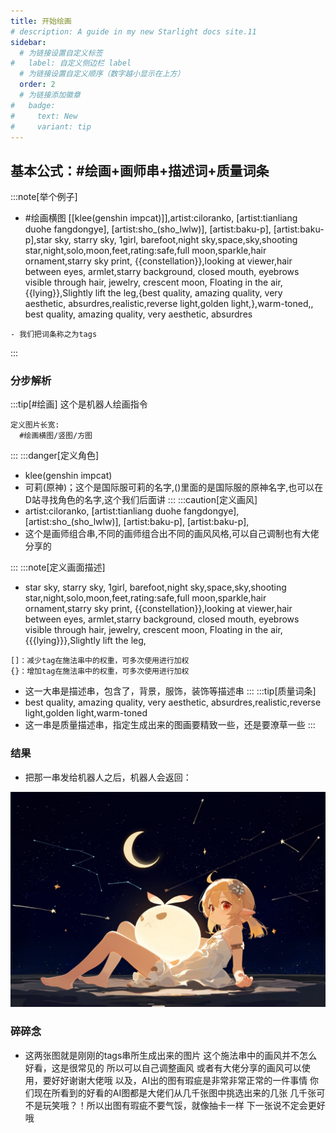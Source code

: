 ```yaml
---
title: 开始绘画
# description: A guide in my new Starlight docs site.11
sidebar:
  # 为链接设置自定义标签
#   label: 自定义侧边栏 label
  # 为链接设置自定义顺序（数字越小显示在上方）
  order: 2
  # 为链接添加徽章
#   badge:
#     text: New
#     variant: tip
---
```


## 基本公式：#绘画+画师串+描述词+质量词条

:::note[举个例子]
- #绘画横图 [[klee(genshin impcat)]],artist:ciloranko, [artist:tianliang duohe 
fangdongye], [artist:sho_(sho_lwlw)], [artist:baku-p],  [artist:baku-p],star sky, starry sky, 1girl, barefoot,night sky,space,sky,shooting star,night,solo,moon,feet,rating:safe,full moon,sparkle,hair ornament,starry sky print, {{constellation}},looking at viewer,hair between eyes, armlet,starry background, closed mouth, eyebrows visible through hair,  jewelry, crescent moon, Floating in the air,{{lying}},Slightly lift the leg,{best quality, amazing quality, very aesthetic, absurdres,realistic,reverse light,golden light,},warm-toned,, best quality, amazing quality, very aesthetic, absurdres
```
- 我们把词条称之为tags
```
:::
### 分步解析
:::tip[#绘画]
这个是机器人绘画指令
```
定义图片长宽:
  #绘画横图/竖图/方图
```
:::
:::danger[定义角色]
- klee(genshin impcat)
- 可莉(原神)；这个是国际服可莉的名字,()里面的是国际服的原神名字,也可以在D站寻找角色的名字,这个我们后面讲
:::
:::caution[定义画风]
- artist:ciloranko, [artist:tianliang duohe fangdongye], [artist:sho_(sho_lwlw)], [artist:baku-p],  [artist:baku-p],
- 这个是画师组合串,不同的画师组合出不同的画风风格,可以自己调制也有大佬分享的

:::
:::note[定义画面描述]
- star sky, starry sky, 1girl, barefoot,night sky,space,sky,shooting star,night,solo,moon,feet,rating:safe,full moon,sparkle,hair ornament,starry sky print, {{constellation}},looking at viewer,hair between eyes, armlet,starry background, closed mouth, eyebrows visible through hair,  jewelry, crescent moon, Floating in the air,{{{lying}}},Slightly lift the leg,
```
[]：减少tag在施法串中的权重，可多次使用进行加权
{}：增加tag在施法串中的权重，可多次使用进行加权
```

- 这一大串是描述串，包含了，背景，服饰，装饰等描述串
:::
:::tip[质量词条]
- best quality, amazing quality, very aesthetic, absurdres,realistic,reverse light,golden light,warm-toned
- 这一串是质量描述串，指定生成出来的图画要精致一些，还是要潦草一些
:::

### 结果
- 把那一串发给机器人之后，机器人会返回：

![aiPic](../../../assets/bf78a3b3887b96c9153d95efec2cda4b_720.jpg)


### 碎碎念
-  这两张图就是刚刚的tags串所生成出来的图片
这个施法串中的画风并不怎么好看，这是很常见的
所以可以自己调整画风
或者有大佬分享的画风可以使用，要好好谢谢大佬哦
以及，AI出的图有瑕疵是非常非常正常的一件事情
你们现在所看到的好看的AI图都是大佬们从几千张图中挑选出来的几张
几千张可不是玩笑哦？！所以出图有瑕疵不要气馁，就像抽卡一样
下一张说不定会更好哦